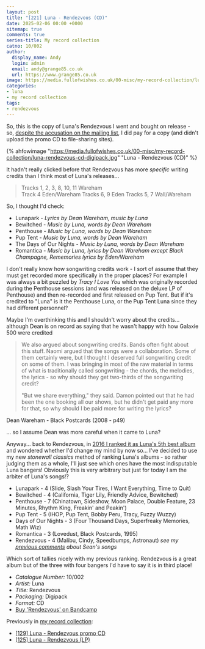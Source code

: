 ```yaml
---
layout: post
title: "[221] Luna - Rendezvous (CD)"
date: 2025-02-06 00:00 +0000
sitemap: true
comments: true
series-title: My record collection 
catno: 10/002
author:
  display_name: Andy
  login: admin
  email: andy@grange85.co.uk
  url: https://www.grange85.co.uk
image: https://media.fullofwishes.co.uk/00-misc/my-record-collection/luna-rendezvous-cd-digipack.jpg
categories:
- luna
- my record collection
tags:
- rendezvous
---
```

So, this is the copy of Luna's Rendezvous I went and bought on release - so, [despite the accusation on the mailing list](/2024/04/04/my-record-collection-124-luna-rendezvous-promo-cd/), I did pay for a copy (and didn't upload the promo CD to file-sharing sites).

{% ahfowimage "https://media.fullofwishes.co.uk/00-misc/my-record-collection/luna-rendezvous-cd-digipack.jpg" "Luna - Rendezvous (CD)" %}

It hadn't really clicked before that Rendezvous has more _specific_ writing credits than I think most of Luna's releases...

<blockquote>
Tracks 1, 2, 3, 8, 10, 11 Wareham<br>
Track 4 Eden/Wareham
Tracks 6, 9 Eden
Tracks 5, 7 Wall/Wareham
</blockquote>

So, I thought I'd check:

 - Lunapark - _Lyrics by Dean Wareham, music by Luna_
 - Bewitched - _Music by Luna, words by Dean Wareham_
 - Penthouse - _Music by Luna, words by Dean Wareham_
 - Pup Tent - _Music by Luna, words by Dean Wareham_
 - The Days of Our Nights - _Music by Luna, words by Dean Wareham_
 - Romantica - _Music by Luna, lyrics by Dean Wareham except Black Champagne, Rememories lyrics by Eden/Wareham_

I don't really know how songwriting credits work - I sort of assume that they must get recorded more specifically in the proper places? For example I was always a bit puzzled by _Tracy I Love You_ which was originally recorded during the Penthouse sessions (and was released on the deluxe LP of Penthouse) and then re-recorded and first released on Pup Tent. But if it's credited to "Luna" is it the Penthouse Luna, or the Pup Tent Luna since they had different personnel?

Maybe I'm overthinking this and I shouldn't worry about the credits... although Dean is on record as saying that he wasn't happy with how Galaxie 500 were credited

<blockquote>
<p>We also argued about songwriting credits. Bands often fight about this stuff. Naomi argued that the songs were a collaboration. Some of them certainly were, but I thought I deserved full songwriting credit on some of them. I was bringing in most of the raw material in terms of what is traditionally called songwriting - the chords, the melodies, the lyrics - so why should they get two-thirds of the songwriting credit?</p>
<p>"But we share everything," they said. Damon pointed out that he had been the one booking all our shows, but he didn't get paid any more for that, so why should I be paid more for writing the lyrics?</p>
</blockquote>
<p class="caption">Dean Wareham - Black Postcards (2008 - p49)</p>

... so I assume Dean was more careful when it came to Luna?

Anyway... back to Rendezvous, in [2016 I ranked it as Luna's 5th best album](/2016/05/12/dean-wareham-ranks-lunas-studio-albums/) and wondered whether I'd change my mind by now so... I've decided to use my new _stonewall classics_ method of ranking Luna's albums - so rather judging them as a whole, I'll just see which ones have the most indisputable Luna bangers! Obviously this is very arbitrary but just for today I am the arbiter of Luna's songs!?

 - Lunapark - 4 (Slide, Slash Your Tires, I Want Everything, Time to Quit)
 - Bewitched - 4 (California, Tiger Lily, Friendly Advice, Bewitched)
 - Penthouse - 7 (Chinatown, Sideshow, Moon Palace, Double Feature, 23 Minutes, Rhythm King, Freakin' and Peakin')
 - Pup Tent - 5 (IHOP, Pup Tent, Bobby Peru, Tracy, Fuzzy Wuzzy)
 - Days of Our Nights - 3 (Four Thousand Days, Superfreaky Memories, Math Wiz)
 - Romantica - 3 (Lovedust, Black Postcards, 1995)
 - Rendezvous - 4 (Malibu, Cindy, Speedbumps, Astronaut) _see my [previous comments](/2024/04/04/my-record-collection-124-luna-rendezvous-promo-cd/) about Sean's songs_

Which sort of tallies nicely with my previous ranking. Rendezvous is a great album but of the three with four bangers I'd have to say it is in third place!


 - *Catalogue Number:* 10/002
 - *Artist:* Luna
 - *Title:* Rendezvous
 - *Packaging:* Digipack
 - *Format:* CD
 - [Buy 'Rendezvous' on Bandcamp](https://luna.bandcamp.com/album/rendezvous)

Previously in [my record collection](/category/my-record-collection):
 - [\[129\] Luna - Rendezvous promo CD](/2024/04/04/my-record-collection-124-luna-rendezvous-promo-cd/)
 - [\[125\] Luna - Rendezvous (LP)](/2024/03/21/my-record-collection-120-luna-rendezvous-lp/)

